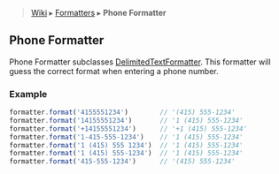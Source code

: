 > [Wiki](Home) ▸ [Formatters](Formatters) ▸ **Phone Formatter**

## Phone Formatter
Phone Formatter subclasses <a name="DelimitedTextFormatter" href="Delimited-Text-Formatter">DelimitedTextFormatter</a>. This formatter will guess the correct format when entering a phone number.

### Example
```js
formatter.format('4155551234')        // '(415) 555-1234'
formatter.format('14155551234')       // '1 (415) 555-1234'
formatter.format('+14155551234')      // '+1 (415) 555-1234'
formatter.format('1-415-555-1234')    // '1 (415) 555-1234'
formatter.format('1 (415) 555 1234')  // '1 (415) 555-1234'
formatter.format('1 (415) 555-1234')  // '1 (415) 555-1234'
formatter.format('415-555-1234')      // '(415) 555-1234'
```